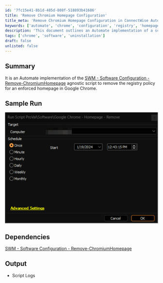 ```yaml
---
id: '7fc15e41-8b1d-485d-808f-518893b41686'
title: 'Remove Chromium Homepage Configuration'
title_meta: 'Remove Chromium Homepage Configuration in ConnectWise Automate'
keywords: ['automate', 'chrome', 'configuration', 'registry', 'homepage']
description: 'This document outlines an Automate implementation of a script designed to remove the registry policy that enforces a specific homepage in Google Chrome. It includes a sample run, dependencies, and output details.'
tags: ['chrome', 'software', 'uninstallation']
draft: false
unlisted: false
---
```

## Summary

It is an Automate implementation of the [SWM - Software Configuration - Remove-ChromiumHomepage](<../../powershell/Remove-ChromiumHomepage.md>) agnostic script to remove the registry policy for an enforced homepage in Google Chrome.

## Sample Run

![Sample Run](../../../static/img/Google-Chrome---Homepage---Remove/image_1.png)

## Dependencies

[SWM - Software Configuration - Remove-ChromiumHomepage](<../../powershell/Remove-ChromiumHomepage.md>)

## Output

- Script Logs












